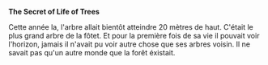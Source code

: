 **The Secret of Life of Trees**


Cette année la, l'arbre allait bientôt atteindre 20 mètres de haut. C'était le plus grand arbre de la fôtet. Et pour la première fois de sa vie il pouvait voir l'horizon, jamais il n'avait pu voir autre chose que ses arbres voisin. Il ne savait pas qu'un autre monde que la forêt éxistait.   
